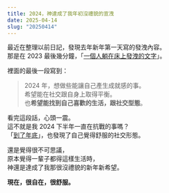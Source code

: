 ```yaml
---
title: 2024，神達成了我年初沒禮貌的宣洩
date: 2025-04-14
slug: "20250414"
---
```


最近在整理以前日記，發現去年新年第一天寫的發洩內容。\
那是在 2023 最後幾分鐘，「[一個人躺在床上發洩的文字](/journal/20240101)」。

裡面的最後一段寫到：

> 2024 年，想做些能讓自己產生成就感的事。\
> 希望能在社交跟自身上取得平衡。\
> 也**希望能找到自己喜歡的生活，跟社交型態**。

看完這段話，心頭一震。\
這不就是我 2024 下半年一直在抗戰的事嗎？\
「[到了年底](/journal/20241225)」，也發現了自己覺得舒服的社交形態。

還是覺得很不可思議，\
原本覺得一輩子都得這樣生活時，\
神還是達成了我那很沒禮貌的新年新希望。

**現在，很自在，很舒服。**